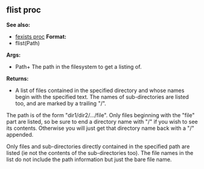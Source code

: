 ## flist proc
**See also:**
+   [fexists proc](/ref/proc/fexists.md) <!-- -->
**Format:**
+   flist(Path)
<!-- -->
**Args:**
+   Path+ The path in the filesystem to get a listing of.
<!-- -->
**Returns:**
+   A list of files contained in the specified directory and whose names
    begin with the specified text. The names of sub-directories are
    listed too, and are marked by a trailing \"/\".


The path is of the form \"dir1/dir2/\.../file\". Only files
beginning with the \"file\" part are listed, so be sure to end a
directory name with \"/\" if you wish to see its contents. Otherwise you
will just get that directory name back with a \"/\" appended.


Only files and sub-directories directly contained in the
specified path are listed (ie not the contents of the sub-directories
too). The file names in the list do not include the path information but
just the bare file name.